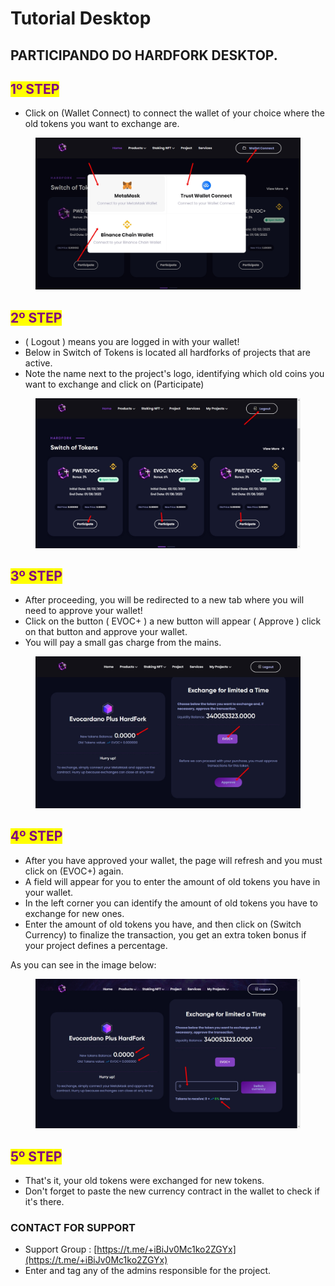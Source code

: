 # Tutorial Desktop

## PARTICIPANDO DO HARDFORK DESKTOP.

## <mark style="color:purple;">1º STEP</mark>

* Click on (Wallet Connect) to connect the wallet of your choice where the old tokens you want to exchange are.

<figure><img src="../../.gitbook/assets/tuto02.jpg" alt=""><figcaption></figcaption></figure>

## <mark style="color:purple;">2º STEP</mark>

* ( Logout ) means you are logged in with your wallet!
* Below in Switch of Tokens is located all hardforks of projects that are active.
* Note the name next to the project's logo, identifying which old coins you want to exchange and click on (Participate)

<figure><img src="../../.gitbook/assets/Tuto03.jpg" alt=""><figcaption></figcaption></figure>

## <mark style="color:purple;">3º STEP</mark>

* After proceeding, you will be redirected to a new tab where you will need to approve your wallet!
* Click on the button ( EVOC+ ) a new button will appear ( Approve ) click on that button and approve your wallet.
* You will pay a small gas charge from the mains.

<figure><img src="../../.gitbook/assets/tuto05.jpg" alt=""><figcaption></figcaption></figure>

## <mark style="color:purple;">4º STEP</mark>

* After you have approved your wallet, the page will refresh and you must click on (EVOC+) again.
* A field will appear for you to enter the amount of old tokens you have in your wallet.
* &#x20;In the left corner you can identify the amount of old tokens you have to exchange for new ones.&#x20;
* Enter the amount of old tokens you have, and then click on (Switch Currency) to finalize the transaction, you get an extra token bonus if your project defines a percentage.&#x20;

As you can see in the image below:

<figure><img src="../../.gitbook/assets/tuto06.jpg" alt=""><figcaption></figcaption></figure>

## <mark style="color:purple;">5º STEP</mark>

* That's it, your old tokens were exchanged for new tokens.
* Don't forget to paste the new currency contract in the wallet to check if it's there.

### CONTACT FOR SUPPORT

* Support Group : [https://t.me/+iBiJv0Mc1ko2ZGYx](https://t.me/+iBiJv0Mc1ko2ZGYx)
* Enter and tag any of the admins responsible for the project.
